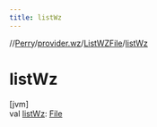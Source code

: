 ```yaml
---
title: listWz
---
```

//[Perry](../../../index.html)/[provider.wz](../index.html)/[ListWZFile](index.html)/[listWz](list-wz.html)



# listWz



[jvm]\
val [listWz](list-wz.html): [File](https://docs.oracle.com/javase/8/docs/api/java/io/File.html)




